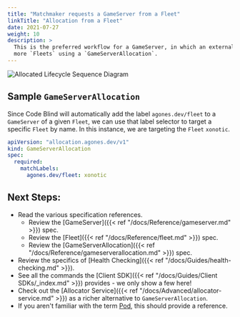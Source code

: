 ```yaml
---
title: "Matchmaker requests a GameServer from a Fleet"
linkTitle: "Allocation from a Fleet"
date: 2021-07-27
weight: 10
description: >
  This is the preferred workflow for a GameServer, in which an external matchmaker requests an allocation from one or 
  more `Fleets` using a `GameServerAllocation`.
---
```



![Allocated Lifecycle Sequence Diagram](../../../diagrams/gameserver-lifecycle.puml.png)

## Sample `GameServerAllocation`

Since Code Blind will automatically add the label `agones.dev/fleet` to a `GameServer` of a given `Fleet`, we can use that 
label selector to target a specific `Fleet` by name. In this instance, we are targeting the `Fleet` `xonotic`.

```yaml
apiVersion: "allocation.agones.dev/v1"
kind: GameServerAllocation
spec:
  required:
    matchLabels:
      agones.dev/fleet: xonotic
```

## Next Steps:

- Read the various specification references.
  - Review the [GameServer]({{< ref "/docs/Reference/gameserver.md" >}}) spec.
  - Review the [Fleet]({{< ref "/docs/Reference/fleet.md" >}}) spec.
  - Review the [GameServerAllocation]({{< ref "/docs/Reference/gameserverallocation.md" >}}) spec.
- Review the specifics of [Health Checking]({{< ref "/docs/Guides/health-checking.md" >}}).
- See all the commands the [Client SDK]({{< ref "/docs/Guides/Client SDKs/_index.md" >}}) provides - we only show a few here!
- Check out the [Allocator Service]({{< ref "/docs/Advanced/allocator-service.md" >}}) as a richer alternative to `GameServerAllocation`.
- If you aren't familiar with the term [Pod](https://kubernetes.io/docs/concepts/workloads/pods/pod/), this should provide a reference.
